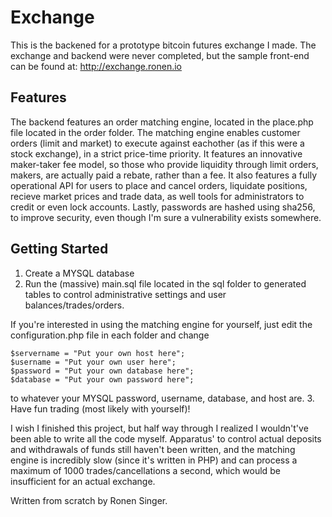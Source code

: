 # Exchange
This is the backened for a prototype bitcoin futures exchange I made. The exchange and backend were never completed, but the sample front-end can be found at:
http://exchange.ronen.io

## Features
The backend features an order matching engine, located in the place.php file located in the order folder.
The matching engine enables customer orders (limit and market) to execute against eachother (as if this were a stock exchange), in a strict price-time priority.
It features an innovative maker-taker fee model, so those who provide liquidity through limit orders, makers, are actually paid a rebate, rather than a fee.
It also features a fully operational API for users to place and cancel orders, liquidate positions, recieve market prices and trade data, as well tools for administrators to credit or even lock accounts.
Lastly, passwords are hashed using sha256, to improve security, even though I'm sure a vulnerability exists somewhere.

## Getting Started
1. Create a MYSQL database
2. Run the (massive) main.sql file located in the sql folder to generated tables to control administrative settings and user balances/trades/orders.

If you're interested in using the matching engine for yourself, just edit the configuration.php file in each folder and change
```
$servername = "Put your own host here";
$username = "Put your own user here";
$password = "Put your own database here";
$database = "Put your own password here";
```
to whatever your MYSQL password, username, database, and host are.
3. Have fun trading (most likely with yourself)!

I wish I finished this project, but half way through I realized I wouldn't've been able to write all the code myself.
Apparatus' to control actual deposits and withdrawals of funds still haven't been written, and the matching engine is incredibly slow (since it's written in PHP) and can process a maximum of 1000 trades/cancellations a second, which would be insufficient for an actual exchange.

Written from scratch by Ronen Singer.
